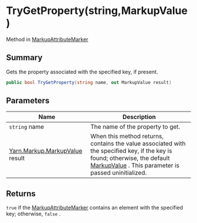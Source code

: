 # TryGetProperty(string,MarkupValue)

Method in [MarkupAttributeMarker](yarn.markup.markupattributemarker.md)

## Summary

Gets the property associated with the specified key, if present.

```csharp
public bool TryGetProperty(string name, out MarkupValue result)
```

## Parameters

| Name                                                         | Description                                                                                                                                                                                                     |
| ------------------------------------------------------------ | --------------------------------------------------------------------------------------------------------------------------------------------------------------------------------------------------------------- |
| `string` name                                                | The name of the property to get.                                                                                                                                                                                |
| [Yarn.Markup.MarkupValue](yarn.markup.markupvalue.md) result | When this method returns, contains the value associated with the specified key, if the key is found; otherwise, the default [MarkupValue](yarn.markup.markupvalue.md) . This parameter is passed uninitialized. |

## Returns

`true` if the [MarkupAttributeMarker](yarn.markup.markupattributemarker.md) contains an element with the specified key; otherwise, `false` .
